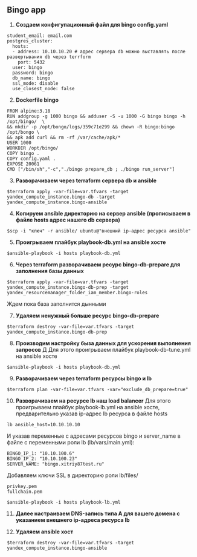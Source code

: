 ## Bingo app

1. **Создаем конфигупационный файл для bingo config.yaml**
```
student_email: email.com
postgres_cluster:
  hosts:
  - address: 10.10.10.20 # адрес сервера db можно выставлять после развертывания db через terrform
    port: 5432
  user: bingo
  password: bingo
  db_name: bingo
  ssl_mode: disable
  use_closest_node: false
```  
2. **Dockerfile bingo**
```
FROM alpine:3.18
RUN addgroup -g 1000 bingo && adduser -S -u 1000 -G bingo bingo -h /opt/bingo/  \
&& mkdir -p /opt/bongo/logs/359c71e299 && chown -R bingo:bingo /opt/bongo \
&& apk add curl && rm -rf /var/cache/apk/*
USER 1000
WORKDIR /opt/bingo/
COPY bingo .
COPY config.yaml .
EXPOSE 20061
CMD ["/bin/sh","-c","./bingo prepare_db ; ./bingo run_server"]
```
3. **Разворачиваем через terraform сервера db и ansible**
```
$terraform apply -var-file=var.tfvars -target yandex_compute_instance.bingo-db -target yandex_compute_instance.bingo-ansible
```

4. **Копируем ansible директорию на сервер ansible (прописываем в файле hosts адрес нашего db сервера)**
```
$scp -i "ключ" -r ansible/ ubuntu@"внешний ip-адрес ресурса ansible"
```
5. **Проигрываем плайбук playbook-db.yml на ansible хосте**
```
$ansible-playbook -i hosts playbook-db.yml
```
6. **Через terraform разворачиваем ресурс bingo-db-prepare для заполнения базы данных**
```
$terraform apply -var-file=var.tfvars -target yandex_compute_instance.bingo-db-prep -target yandex_resourcemanager_folder_iam_member.bingo-roles
```
Ждем пока база заполнится дынными

7. **Удаляем ненужный больше ресурс bingo-db-prepare**
```
$terraform destroy -var-file=var.tfvars -target yandex_compute_instance.bingo-db-prep
```
8. **Производим настройку быза данных для ускорения выполнения запросов** Д
Для этого проигрываем плайбук playbook-db-tune.yml на ansible хосте
```
$ansible-playbook -i hosts playbook-db.yml
```
9. **Разворачиваем через terraform ресурсы bingo и lb**
```
$terraform plan -var-file=var.tfvars -var="exclude_db_prepare=true"
``` 
  
10. **Разворачиваем на ресурсе lb наш load balancer**
Для этого проигрываем плайбук playbook-lb.yml на ansible хосте, предварительно указав ip-адрес lb ресурса в файле hosts
```
lb ansible_host=10.10.10.10
```
И указав переменные с адресами ресурсов bingo и server_name в файле с переменными роли lb (lb/vars/main.yml):
```
BINGO_IP_1: "10.10.100.6"
BINGO_IP_2: "10.10.100.23"
SERVER_NAME: "bingo.xitriy87test.ru"
```
Добавляем ключи SSL в директорию роли lb/files/

```
privkey.pem
fullchain.pem
```

```
$ansible-playbook -i hosts playbook-lb.yml
```
11. **Далее настраиваем DNS-запись типа A для вашего домена с указанием внешнего ip-адреса ресурса lb**

12. **Удаляем ansible хост**

```
$terraform destroy -var-file=var.tfvars -target yandex_compute_instance.bingo-ansible
```

